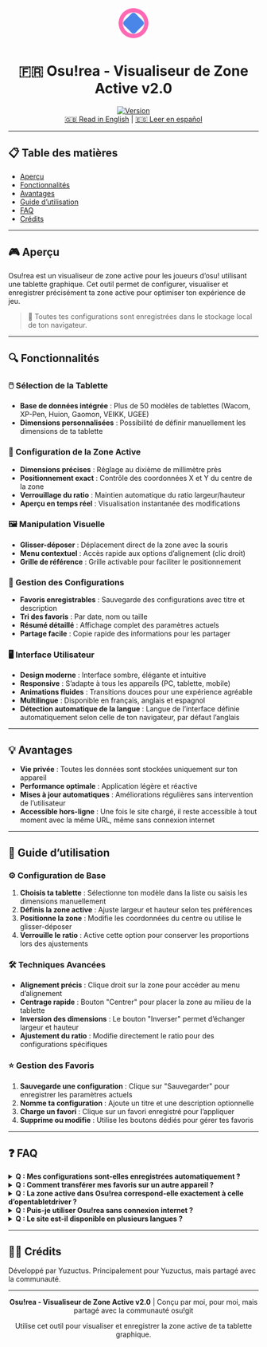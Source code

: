 <div align="center">
  <img src="assets/img/favicon.svg" alt="Logo Osu!rea" width="60" height="60" style="vertical-align: middle; margin-bottom: 10px;">
  <h1>🇫🇷 Osu!rea - Visualiseur de Zone Active v2.0</h1>
  <a href="https://github.com/sammy08300/Areasu/tree/v2git">
    <img src="https://img.shields.io/badge/version-2.0-blue.svg" alt="Version">
  </a>
    <br />
  <a href="README.md">🇬🇧 Read in English</a> | <a href="README-ES.md">🇪🇸 Leer en español</a>
</div>
</div>

---

## 📋 Table des matières
- [Aperçu](#-aperçu)
- [Fonctionnalités](#-fonctionnalités)
- [Avantages](#-avantages)
- [Guide d’utilisation](#-guide-dutilisation)
- [FAQ](#-faq)
- [Crédits](#-crédits)

---

## 🎮 Aperçu

Osu!rea est un visualiseur de zone active pour les joueurs d’osu! utilisant une tablette graphique. Cet outil permet de configurer, visualiser et enregistrer précisément ta zone active pour optimiser ton expérience de jeu.

> 💾 Toutes tes configurations sont enregistrées dans le stockage local de ton navigateur.

---

## 🔍 Fonctionnalités

### 🖱️ Sélection de la Tablette
- **Base de données intégrée** : Plus de 50 modèles de tablettes (Wacom, XP-Pen, Huion, Gaomon, VEIKK, UGEE)
- **Dimensions personnalisées** : Possibilité de définir manuellement les dimensions de ta tablette

### 📐 Configuration de la Zone Active
- **Dimensions précises** : Réglage au dixième de millimètre près
- **Positionnement exact** : Contrôle des coordonnées X et Y du centre de la zone
- **Verrouillage du ratio** : Maintien automatique du ratio largeur/hauteur
- **Aperçu en temps réel** : Visualisation instantanée des modifications

### 🖼️ Manipulation Visuelle
- **Glisser-déposer** : Déplacement direct de la zone avec la souris
- **Menu contextuel** : Accès rapide aux options d’alignement (clic droit)
- **Grille de référence** : Grille activable pour faciliter le positionnement

### 💾 Gestion des Configurations
- **Favoris enregistrables** : Sauvegarde des configurations avec titre et description
- **Tri des favoris** : Par date, nom ou taille
- **Résumé détaillé** : Affichage complet des paramètres actuels
- **Partage facile** : Copie rapide des informations pour les partager

### 🖥️ Interface Utilisateur
- **Design moderne** : Interface sombre, élégante et intuitive
- **Responsive** : S’adapte à tous les appareils (PC, tablette, mobile)
- **Animations fluides** : Transitions douces pour une expérience agréable
- **Multilingue** : Disponible en français, anglais et espagnol
- **Détection automatique de la langue** : Langue de l’interface définie automatiquement selon celle de ton navigateur, par défaut l’anglais

---

## 💡 Avantages

- **Vie privée** : Toutes les données sont stockées uniquement sur ton appareil
- **Performance optimale** : Application légère et réactive
- **Mises à jour automatiques** : Améliorations régulières sans intervention de l’utilisateur
- **Accessible hors-ligne** : Une fois le site chargé, il reste accessible à tout moment avec la même URL, même sans connexion internet

---

## 📖 Guide d’utilisation

### ⚙️ Configuration de Base
1. **Choisis ta tablette** : Sélectionne ton modèle dans la liste ou saisis les dimensions manuellement
2. **Définis la zone active** : Ajuste largeur et hauteur selon tes préférences
3. **Positionne la zone** : Modifie les coordonnées du centre ou utilise le glisser-déposer
4. **Verrouille le ratio** : Active cette option pour conserver les proportions lors des ajustements

### 🛠️ Techniques Avancées
- **Alignement précis** : Clique droit sur la zone pour accéder au menu d’alignement
- **Centrage rapide** : Bouton "Centrer" pour placer la zone au milieu de la tablette
- **Inversion des dimensions** : Le bouton "Inverser" permet d’échanger largeur et hauteur
- **Ajustement du ratio** : Modifie directement le ratio pour des configurations spécifiques

### ⭐ Gestion des Favoris
1. **Sauvegarde une configuration** : Clique sur "Sauvegarder" pour enregistrer les paramètres actuels
2. **Nomme ta configuration** : Ajoute un titre et une description optionnelle
3. **Charge un favori** : Clique sur un favori enregistré pour l’appliquer
4. **Supprime ou modifie** : Utilise les boutons dédiés pour gérer tes favoris

---

## ❓ FAQ

<details>
<summary><strong>Q : Mes configurations sont-elles enregistrées automatiquement ?</strong></summary>
R : Les paramètres actuels sont conservés entre les sessions, mais il faut cliquer sur "Sauvegarder" pour créer un favori permanent.
</details>

<details>
<summary><strong>Q : Comment transférer mes favoris sur un autre appareil ?</strong></summary>
R : Pour l’instant, il faut copier les informations manuellement. Une fonctionnalité d’export/import est prévue dans une future mise à jour.
</details>

<details>
<summary><strong>Q : La zone active dans Osu!rea correspond-elle exactement à celle d’opentabletdriver ?</strong></summary>
R : Oui, les dimensions et positions sont calculées selon les mêmes principes que le driver. Une fonction de conversion des zones Wacom et autres est prévue.
</details>

<details>
<summary><strong>Q : Puis-je utiliser Osu!rea sans connexion internet ?</strong></summary>
R : Oui, après le premier chargement, l’application fonctionne hors-ligne grâce au Service Worker.  
<br><br>💡 Si tu as déjà ouvert le site une fois, tu peux y revenir à tout moment, même sans internet, en utilisant exactement la même URL !
</details>

<details>
<summary><strong>Q : Le site est-il disponible en plusieurs langues ?</strong></summary>
R : Oui, le site est disponible en plusieurs langues. Le français est ma langue maternelle. J’ai aussi pris le temps de le traduire en anglais avant de le partager avec la communauté osu!
</details>

---

## 👨‍💻 Crédits

Développé par Yuzuctus. Principalement pour Yuzuctus, mais partagé avec la communauté.

---

<div align="center">
  <p><strong>Osu!rea - Visualiseur de Zone Active v2.0</strong> | Conçu par moi, pour moi, mais partagé avec la communauté osu!git</p>
  <p>Utilise cet outil pour visualiser et enregistrer la zone active de ta tablette graphique.</p>
</div>
